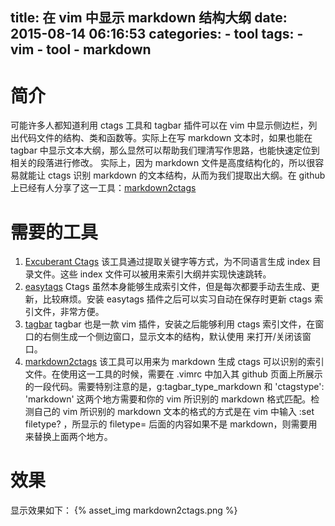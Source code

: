 title: 在 vim 中显示 markdown 结构大纲
date: 2015-08-14 06:16:53
categories:
    - tool
tags:
    - vim
    - tool
    - markdown
---

# 简介
可能许多人都知道利用 ctags 工具和 tagbar 插件可以在 vim 中显示侧边栏，列出代码文件的结构、类和函数等。实际上在写 markdown 文本时，如果也能在 tagbar 中显示文本大纲，那么显然可以帮助我们理清写作思路，也能快速定位到相关的段落进行修改。
实际上，因为 markdown 文件是高度结构化的，所以很容易就能让 ctags 识别 markdown 的文本结构，从而为我们提取出大纲。在 github 上已经有人分享了这一工具：[markdown2ctags](https://github.com/jszakmeister/markdown2ctags)


# 需要的工具
1. [Excuberant Ctags](http://ctags.sourceforge.net/) 该工具通过提取关键字等方式，为不同语言生成 index 目录文件。这些 index 文件可以被用来索引大纲并实现快速跳转。
2. [easytags](https://github.com/xolox/vim-easytags) Ctags 虽然本身能够生成索引文件，但是每次都要手动去生成、更新，比较麻烦。安装 easytags 插件之后可以实习自动在保存时更新 ctags 索引文件，非常方便。
3. [tagbar](https://github.com/majutsushi/tagbar) tagbar 也是一款 vim 插件，安装之后能够利用 ctags 索引文件，在窗口的右侧生成一个侧边窗口，显示文本的结构，默认使用 <F8> 来打开/关闭该窗口。
4. [markdown2ctags](https://github.com/jszakmeister/markdown2ctags) 该工具可以用来为 markdown 生成 ctags 可以识别的索引文件。在使用这一工具的时候，需要在 .vimrc 中加入其 github 页面上所展示的一段代码。需要特别注意的是，g:tagbar_type_markdown 和 'ctagstype': 'markdown' 这两个地方需要和你的 vim 所识别的 markdown 格式匹配。检测自己的 vim 所识别的 markdown 文本的格式的方式是在 vim 中输入 :set filetype? ，所显示的 filetype= 后面的内容如果不是
markdown，则需要用来替换上面两个地方。

# 效果
显示效果如下：
{% asset_img markdown2ctags.png %}

